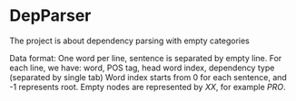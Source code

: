 # DepParser
The project is about dependency parsing with empty categories

Data format:
One word per line, sentence is separated by empty line.
For each line, we have: word, POS tag, head word index, dependency type (separated by single tab)
Word index starts from 0 for each sentence, and -1 represents root.
Empty nodes are represented by *XX*, for example *PRO*.
